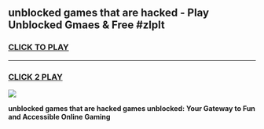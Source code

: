
## unblocked games that are hacked - Play Unblocked Gmaes & Free #zlplt
<h3>
<a href="https://news.freeplayer.one?title=unblocked_games_that_are_hacked&ref=26F">CLICK TO PLAY</a></h3>
<hr>

<h3>
<a href="https://news.freeplayer.one?title=unblocked_games_that_are_hacked&ref=26F">CLICK 2 PLAY</a>
  
</h3>

<a href="https://news.freeplayer.one?title=unblocked_games_that_are_hacked&ref=26F/"><img src="https://clearcache.store/games.png"></a>


**unblocked games that are hacked games unblocked: Your Gateway to Fun and Accessible Online Gaming**
